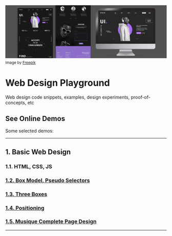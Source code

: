 <div align="center">
  <img src="banner.jpg" align="center"/>
  </sub>
</div>
<div align="left">
  <sub>Image by <a href="https://www.freepik.com/free-psd/user-interface-design-website-template_20548064.htm#&position=10&from_view=collections">Freepik</a>
</div>

# Web Design Playground

Web design code snippets, examples, design experiments, proof-of-concepts, etc

## See Online Demos

Some selected demos:

<hr>

## 1. Basic Web Design

### 1.1. HTML, CSS, JS

### [1.2. Box Model, Pseudo Selectors](https://abeerration.github.io/Web-Design-Playground/demos/1.%20Basic%20Web%20Design/1.2.%20Box%20Model,%20Pseudo%20Selectors)

### [1.3. Three Boxes](https://abeerration.github.io/Web-Design-Playground/demos/1.%20Basic%20Web%20Design/1.3.%20Three%20Boxes)

### [1.4. Positioning](https://abeerration.github.io/Web-Design-Playground/demos/1.%20Basic%20Web%20Design/1.4.%20Positioning)

### [1.5. Musique Complete Page Design](https://abeerration.github.io/Web-Design-Playground/demos/1.%20Basic%20Web%20Design/1.5.%20Musique%20Complete%20Page%20Design)

<hr>

